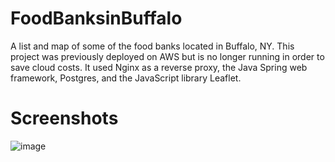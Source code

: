 # FoodBanksinBuffalo
A list and map of some of the food banks located in Buffalo, NY. This project was previously deployed on AWS but is no longer running in order to save cloud costs. It used Nginx as a reverse proxy, the Java Spring web framework, Postgres, and the JavaScript library Leaflet.

# Screenshots
![image](https://github.com/jeffthomasweb/FoodBanksinBuffalo/assets/93561509/6ee8700b-e154-4d68-91f8-048182812e97)


